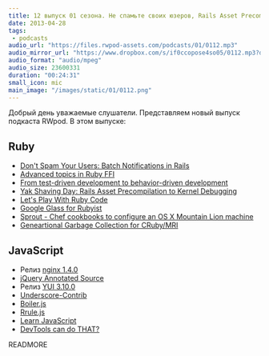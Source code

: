 ```yaml
---
title: 12 выпуск 01 сезона. Не спамьте своих юзеров, Rails Asset Precompilation to Kernel Debugging, Sprout, nginx 1.4.0, Underscore-Contrib и прочее
date: 2013-04-28
tags:
 - podcasts
audio_url: "https://files.rwpod-assets.com/podcasts/01/0112.mp3"
audio_mirror_url: "https://www.dropbox.com/s/if0ccopose4so05/0112.mp3?dl=1"
audio_format: "audio/mpeg"
audio_size: 23600331
duration: "00:24:31"
small_icon: mic
main_image: "/images/static/01/0112.png"
---
```


Добрый день уважаемые слушатели. Представляем новый выпуск подкаста RWpod. В этом выпуске:

## Ruby

 - [Don't Spam Your Users: Batch Notifications in Rails](http://blog.meldium.com/home/2013/4/22/dont-spam-your-users-batch-notifications-in-rails)
 - [Advanced topics in Ruby FFI](http://www.elabs.se/blog/61-advanced-topics-in-ruby-ffi)
 - [From test-driven development to behavior-driven development](http://blog.codeship.io/2013/04/22/From-tdd-to-bdd.html)
 - [Yak Shaving Day: Rails Asset Precompilation to Kernel Debugging](http://www.gironda.org/2013/04/26/from-asset-precompilation-to-system-calls.html)
 - [Let's Play With Ruby Code](http://whitequark.org/blog/2013/04/26/lets-play-with-ruby-code/)
 - [Google Glass for Rubyist](http://www.jasonincode.com/blog/google-glass-for-rubyist)
 - [Sprout - Chef cookbooks to configure an OS X Mountain Lion machine](https://github.com/pivotal-sprout/sprout)
 - [Geneartional Garbage Collection for CRuby/MRI](https://bugs.ruby-lang.org/issues/8339)

## JavaScript

 - Релиз [nginx 1.4.0](http://www.opennet.ru/opennews/art.shtml?num=36777)
 - [jQuery Annotated Source](http://robflaherty.github.io/jquery-annotated-source/)
 - Релиз [YUI 3.10.0](http://www.yuiblog.com/blog/2013/04/24/yui-3-10-0-released/)
 - [Underscore-Contrib](http://blog.fogus.me/2013/04/25/announcing-underscore-contrib/)
 - [Boiler.js](http://www.boilerjs.com/)
 - [Rrule.js](http://jkbr.github.io/rrule/)
 - [Learn JavaScript](http://javascript.didacto.net/)
 - [DevTools can do THAT?](https://docs.google.com/presentation/d/1DNljLkRpe9LIDfcqcpHzdLvEOyuVH4d1y9dtAJBr1I8/preview#slide=id.p19)


READMORE
